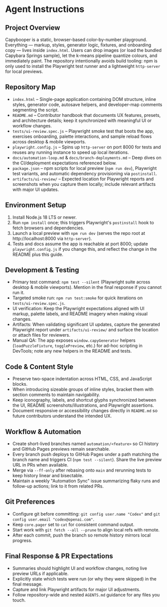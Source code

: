# Agent Instructions

## Project Overview
Capybooper is a static, browser-based color-by-number playground. Everything —
markup, styles, generator logic, fixtures, and onboarding copy — lives inside
`index.html`. Users can drop images (or load the bundled Capybara Springs
sample), let the k-means pipeline quantize colours, and immediately paint. The
repository intentionally avoids build tooling: npm is only used to install the
Playwright test runner and a lightweight `http-server` for local previews.

## Repository Map
- `index.html` – Single-page application containing DOM structure, inline styles,
  generator code, autosave helpers, and developer-map comments segmenting the
  script.
- `README.md` – Contributor handbook that documents UX features, presets, and
  architecture details; keep it synchronized with meaningful UI or workflow
  changes.
- `tests/ui-review.spec.js` – Playwright smoke test that boots the app, exercises
  onboarding, palette interactions, and sample reload flows across desktop &
  mobile viewports.
- `playwright.config.js` – Spins up `http-server` on port 8000 for tests and
  reuses any running instance to speed up local iterations.
- `docs/automation-loop.md` & `docs/branch-deployments.md` – Deep dives on the
  CI/deployment expectations referenced below.
- `package.json` – npm scripts for local preview (`npm run dev`), Playwright test
  variants, and automatic dependency provisioning via `postinstall`.
- `artifacts/ui-review/` – Expected location for Playwright reports and
  screenshots when you capture them locally; include relevant artifacts with major
  UI updates.

## Environment Setup
1. Install Node.js 18 LTS or newer.
2. Run `npm install` once; this triggers Playwright's `postinstall` hook to fetch
   browsers and dependencies.
3. Launch a local preview with `npm run dev` (serves the repo root at
   http://localhost:8000 via `http-server`).
4. Tests and docs assume the app is reachable at port 8000; update
   `playwright.config.js` if you change this, and reflect the change in the
   README plus this guide.

## Development & Testing
- Primary test command: `npm test --silent` (Playwright suite across desktop &
  mobile viewports). Mention in the final response if you cannot run it.
- Targeted smoke run: `npm run test:smoke` for quick iterations on
  `tests/ui-review.spec.js`.
- UI verification: Keep the Playwright expectations aligned with UI markup,
  palette labels, and README imagery when making visual changes.
- Artifacts: When validating significant UI updates, capture the generated
  Playwright report under `artifacts/ui-review/` and surface the location or
  attach files for reviewers.
- Manual QA: The app exposes `window.capyGenerator` helpers (`loadPuzzleFixture`,
  `togglePreview`, etc.) for ad-hoc scripting in DevTools; note any new helpers
  in the README and tests.

## Code & Content Style
- Preserve two-space indentation across HTML, CSS, and JavaScript blocks.
- When introducing sizeable groups of inline styles, bracket them with section
  comments to maintain navigability.
- Keep iconography, labels, and shortcut glyphs synchronized between the UI,
  README screenshots/illustrations, and Playwright assertions.
- Document responsive or accessibility changes directly in `README.md` so future
  contributors understand the intended UX.

## Workflow & Automation
- Create short-lived branches named `automation/<feature>` so CI history and
  GitHub Pages previews remain searchable.
- Every branch push deploys to GitHub Pages under a path matching the branch name
  and triggers CI (`npm test --silent`). Share the live preview URL in PRs when
  available.
- Merge via `--ff-only` after rebasing onto `main` and rerunning tests to keep
  history linear and bisectable.
- Maintain a weekly "Automation Sync" issue summarizing flaky runs and follow-up
  actions; link to it from related PRs.

## Git Preferences
- Configure git before committing: `git config user.name "Codex"` and
  `git config user.email "codex@openai.com"`.
- Keep `core.pager` set to `cat` for consistent command output.
- Start work with `git fetch --all --prune` to align local refs with remote.
- After each commit, push the branch so remote history mirrors local progress.

## Final Response & PR Expectations
- Summaries should highlight UI and workflow changes, noting live preview URLs if
  applicable.
- Explicitly state which tests were run (or why they were skipped) in the final
  message.
- Capture and link Playwright artifacts for major UI adjustments.
- Follow repository-wide and nested `AGENTS.md` guidance for any files you touch.
